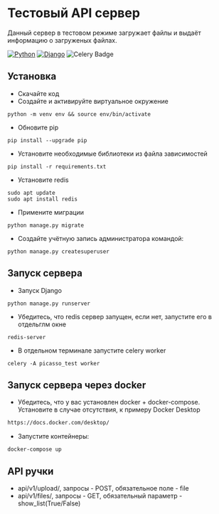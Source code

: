 # Тестовый API сервер
Данный сервер в тестовом режиме загружает файлы и выдаёт информацию о загруженых файлах.

[![Python](https://img.shields.io/badge/-Python-464646?style=flat-square&logo=Python)](https://www.python.org/)
[![Django](https://img.shields.io/badge/-Django-464646?style=flat-square&logo=Django)](https://www.djangoproject.com/)
![Celery Badge](https://img.shields.io/badge/Celery-37814A?logo=celery&logoColor=fff&style=flat-square)

## Установка
 - Скачайте код
 - Создайте и активируйте виртуальное окружение
```shell
python -m venv env && source env/bin/activate
```
 - Обновите pip
```shell
pip install --upgrade pip
```
 - Установите необходимые библиотеки из файла зависимостей
```shell
pip install -r requirements.txt
```
 - Установите redis
```shell
sudo apt update 
sudo apt install redis
```
 - Примените миграции
```shell
python manage.py migrate
```
 - Создайте учётную запись администратора командой:
```shell
python manage.py createsuperuser
```
## Запуск сервера
- Запуск Django
```shell
python manage.py runserver
```
 - Убедитесь, что redis сервер запущен, если нет, запустите его в отдельглм окне
```shell
redis-server
```
 - В отдельном терминале запустите celery worker
```shell
celery -A picasso_test worker
```
## Запуск сервера через docker
 - Убедитесь, что у вас установлен docker + docker-compose. Установите в случае отсутствия, к примеру Docker Desktop
```html
https://docs.docker.com/desktop/
```
 - Запустите контейнеры:
```shell
docker-compose up
```

## API ручки
 - api/v1/upload/, запросы - POST, обязательное поле - file
 - api/v1/files/, запросы - GET, обязательный параметр - show_list(True/False)
